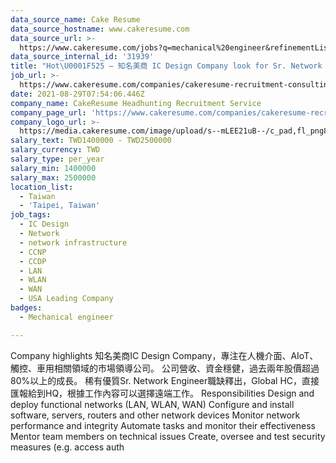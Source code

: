 ```yaml
---
data_source_name: Cake Resume
data_source_hostname: www.cakeresume.com
data_source_url: >-
  https://www.cakeresume.com/jobs?q=mechanical%20engineer&refinementList%5Blang_name%5D%5B0%5D=English&refinementList%5Bsalary_type%5D=per_year&range%5Bsalary_range%5D%5Bmin%5D=1000000&page=3
data_source_internal_id: '31939'
title: "Hot\U0001F525 – 知名美商 IC Design Company look for Sr. Network Engineer- NC"
job_url: >-
  https://www.cakeresume.com/companies/cakeresume-recruitment-consulting/jobs/46eeef
date: 2021-08-29T07:54:06.446Z
company_name: CakeResume Headhunting Recruitment Service
company_page_url: 'https://www.cakeresume.com/companies/cakeresume-recruitment-consulting'
company_logo_url: >-
  https://media.cakeresume.com/image/upload/s--mLEE21uB--/c_pad,fl_png8,h_200,w_200/v1620881212/vdbipassrdfr8omwzeq6.png
salary_text: TWD1400000 - TWD2500000
salary_currency: TWD
salary_type: per_year
salary_min: 1400000
salary_max: 2500000
location_list:
  - Taiwan
  - 'Taipei, Taiwan'
job_tags:
  - IC Design
  - Network
  - network infrastructure
  - CCNP
  - CCDP
  - LAN
  - WLAN
  - WAN
  - USA Leading Company
badges:
  - Mechanical engineer

---
```


Company highlights 知名美商IC Design Company，專注在人機介面、AIoT、觸控、車用相關領域的市場領導公司。 公司營收、資金穩健，過去兩年股價超過80%以上的成長。 稀有優質Sr. Network Engineer職缺釋出，Global HC，直接匯報給到HQ，根據工作內容可以選擇遠端工作。 Responsibilities Design and deploy functional networks (LAN, WLAN, WAN) Configure and install software, servers, routers and other network devices Monitor network performance and integrity Automate tasks and monitor their effectiveness Mentor team members on technical issues Create, oversee and test security measures (e.g. access auth